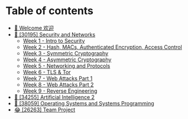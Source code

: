 # Table of contents

* [👋 Welcome 欢迎](README.md)
* [🔐 \[30195\] Security and Networks](30195-security-and-networks/README.md)
  * [Week 1 - Intro to Security](30195-security-and-networks/week-1-intro-to-security.md)
  * [Week 2 - Hash, MACs, Authenticated Encryption, Access Control](30195-security-and-networks/week-2-hash-macs-authenticated-encryption-access-control.md)
  * [Week 3 - Symmetric Cryptography](30195-security-and-networks/week-3-symmetric-cryptography.md)
  * [Week 4 - Asymmetric Cryptography](30195-security-and-networks/week-4-asymmetric-cryptography.md)
  * [Week 5 - Networking and Protocols](30195-security-and-networks/week-5-networking-and-protocols.md)
  * [Week 6 - TLS & Tor](30195-security-and-networks/week-6-tls-and-tor.md)
  * [Week 7 - Web Attacks Part 1](30195-security-and-networks/week-7-web-attacks-part-1.md)
  * [Week 8 - Web Attacks Part 2](30195-security-and-networks/week-8-web-attacks-part-2.md)
  * [Week 9 - Reverse Engineering](30195-security-and-networks/week-9-reverse-engineering.md)
* [🤖 \[34255\] Artificial Intelligence 2](34255-artificial-intelligence-2.md)
* [🐧 \[38059\] Operating Systems and Systems Programming](38059-operating-systems-and-systems-programming.md)
* [😂 \[26263\] Team Project](26263-team-project.md)
